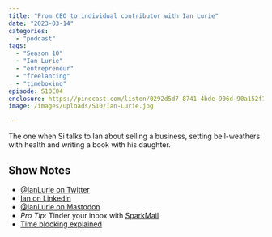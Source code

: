 ```yaml
---
title: "From CEO to individual contributor with Ian Lurie"
date: "2023-03-14"
categories: 
  - "podcast"
tags: 
  - "Season 10"
  - "Ian Lurie"
  - "entrepreneur"
  - "freelancing"
  - "timeboxing"
episode: S10E04
enclosure: https://pinecast.com/listen/0292d5d7-8741-4bde-906d-90a152f1f020.mp3
image: /images/uploads/S10/Ian-Lurie.jpg

---
```


The one when Si talks to Ian about selling a business, setting bell-weathers with health and writing a book with his daughter.

## Show Notes

- [@IanLurie on Twitter](https://twitter.com/ianlurie)
- [Ian on Linkedin](https://linkedin.com/in/ianlurie)
- [@IanLurie on Mastodon](https://mastodon.social/@ianlurie)
- _Pro Tip_: Tinder your inbox with [SparkMail](https://sparkmailapp.com)
- [Time blocking explained](https://todoist.com/productivity-methods/time-blocking)
